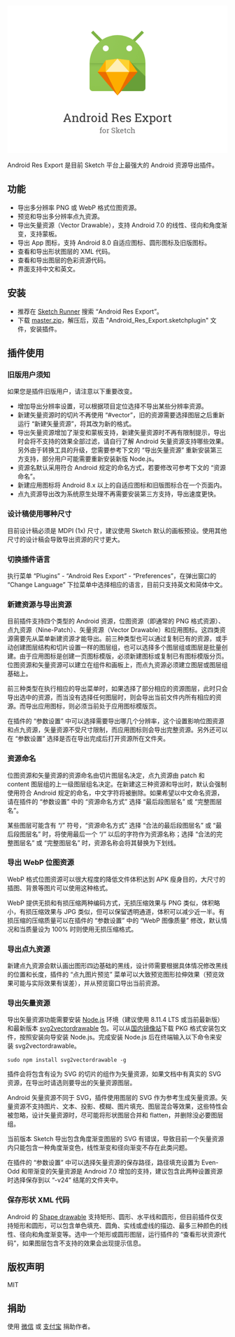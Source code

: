 ![](android_res_export.png)

Android Res Export 是目前 Sketch 平台上最强大的 Android 资源导出插件。

## 功能

- 导出多分辨率 PNG 或 WebP 格式位图资源。
- 预览和导出多分辨率点九资源。
- 导出矢量资源（Vector Drawable），支持 Android 7.0 的线性、径向和角度渐变，支持蒙板。
- 导出 App 图标，支持 Android 8.0 自适应图标、圆形图标及旧版图标。
- 查看和导出形状图层的 XML 代码。
- 查看和导出图层的色彩资源代码。
- 界面支持中文和英文。

## 安装

- 推荐在 [Sketch Runner](http://sketchrunner.com/) 搜索 “Android Res Export”。
- 下载 [master.zip](https://github.com/Ashung/Android_Res_Export/archive/master.zip)，解压后，双击 "Android_Res_Export.sketchplugin" 文件，安装插件。

## 插件使用

### 旧版用户须知

如果您是插件旧版用户，请注意以下重要改变。

- 增加导出分辨率设置，可以根据项目定位选择不导出某些分辨率资源。
- 新建矢量资源时的切片不再使用 “#vector”，旧的资源需要选择图层之后重新运行 “新建矢量资源”，将其改为新的格式。
- 导出矢量资源增加了渐变和蒙板支持，新建矢量资源时不再有限制提示，导出时会将不支持的效果全部过滤，请自行了解 Android 矢量资源支持哪些效果。另外由于转换工具的升级，您需要参考下文的 “导出矢量资源” 重新安装第三方支持，部分用户可能需要重新安装新版 Node.js。
- 资源名默认采用符合 Android 规定的命名方式，若要修改可参考下文的 “资源命名”。
- 新建应用图标将 Android 8.x 以上的自适应图标和旧版图标合在一个页面内。
- 点九资源导出改为系统原生处理不再需要安装第三方支持，导出速度更快。

### 设计稿使用哪种尺寸

目前设计稿必须是 MDPI (1x) 尺寸，建议使用 Sketch 默认的画板预设。使用其他尺寸的设计稿会导致导出资源的尺寸更大。

### 切换插件语言

执行菜单 “Plugins” - “Android Res Export” - “Preferences”，在弹出窗口的 “Change Language” 下拉菜单中选择相应的语言，目前只支持英文和简体中文。

### 新建资源与导出资源

目前插件支持四个类型的 Android 资源，位图资源（即通常的 PNG 格式资源）、点九资源（Nine-Patch）、矢量资源（Vector Drawable）和应用图标。这四类资源需要先从菜单新建资源才能导出。前三种类型也可以通过复制已有的资源，或手动创建图层结构和切片设置一样的图层组，也可以选择多个图层组或图层是批量创建。由于应用图标是创建一页图标模版，必须新建图标或复制已有图标模版分页。位图资源和矢量资源可以建立在组件和画板上，而点九资源必须建立图层或图层组基础上。

前三种类型在执行相应的导出菜单时，如果选择了部分相应的资源图层，此时只会导出选中的资源，而当没有选择任何图层时，则会导出当前文件内所有相应的资源。而导出应用图标，则必须当前处于应用图标模版页。

在插件的 “参数设置” 中可以选择需要导出哪几个分辨率，这个设置影响位图资源和点九资源，矢量资源不受尺寸限制，而应用图标则会导出完整资源。另外还可以在 “参数设置” 选择是否在导出完成后打开资源所在文件夹。

### 资源命名

位图资源和矢量资源的资源命名由切片图层名决定，点九资源由 patch 和 content 图层组的上一级图层组名决定。在新建这三种资源和导出时，默认会强制使用符合 Android 规定的命名，中文字符将被删除。如果希望以中文命名资源，请在插件的 “参数设置” 中的 “资源命名方式” 选择 “最后段图层名” 或 “完整图层名”。

某些图层可能含有 “/” 符号，“资源命名方式” 选择 “合法的最后段图层名” 或 “最后段图层名” 时，将使用最后一个 “/” 以后的字符作为资源名称；选择 “合法的完整图层名” 或 “完整图层名” 时，资源名称会将其替换为下划线。

### 导出 WebP 位图资源

WebP 格式位图资源可以很大程度的降低文件体积达到 APK 瘦身目的，大尺寸的插图、背景等图片可以使用这种格式。

WebP 提供无损和有损压缩两种编码方式，无损压缩效果与 PNG 类似，体积略小，有损压缩效果与 JPG 类似，但可以保留透明通道，体积可以减少近一半。有损压缩的压缩质量可以在插件的 “参数设置” 中的 “WebP 图像质量” 修改，默认情况和当质量设为 100% 时则使用无损压缩格式。

### 导出点九资源

新建点九资源会默认画出图形四边基础的黑线，设计师需要根据具体情况修改黑线的位置和长度，插件的 “点九图片预览” 菜单可以大致预览图形拉伸效果（预览效果可能与实际效果有误差），并从预览窗口导出当前资源。

### 导出矢量资源

导出矢量资源功能需要安装 [Node.js](https://nodejs.org/en/) 环境（建议使用 8.11.4 LTS 或当前最新版）和最新版本 [svg2vectordrawable](https://github.com/Ashung/svg2vectordrawable) 包。可以从[国内镜像站](https://npm.taobao.org/mirrors/node/)下载 PKG 格式安装包文件，按照安装向导安装 Node.js。完成安装 Node.js 后在终端输入以下命令来安装 svg2vectordrawable。

```shell
sudo npm install svg2vectordrawable -g
```

插件会将包含有设为 SVG 的切片的组作为矢量资源，如果文档中有真实的 SVG 资源，在导出时请选则要导出的矢量资源图层。

Android 矢量资源不同于 SVG，插件使用图层的 SVG 作为参考生成矢量资源。矢量资源不支持图片、文本、投影、模糊、图片填充、图层混合等效果，这些特性会被忽略，设计矢量资源时，尽可能将形状图层合并和 flatten，并删除没必要图层组。

当前版本 Sketch 导出包含角度渐变图层的 SVG 有错误，导致目前一个矢量资源内只能包含一种角度渐变色，线性渐变和径向渐变不存在此类问题。

在插件的 “参数设置” 中可以选择矢量资源的保存路径，路径填充设置为 Even-Odd 和带渐变的矢量资源是 Android 7.0 增加的支持，建议包含此两种设置资源时选择保存到以 “-v24” 结尾的文件夹中。

### 保存形状 XML 代码

Android 的 [Shape drawable](https://developer.android.com/guide/topics/resources/drawable-resource#Shape) 支持矩形、圆形、水平线和圆形，但目前插件仅支持矩形和圆形，可以包含单色填充、圆角、实线或虚线的描边、最多三种颜色的线性、径向和角度渐变等。选中一个矩形或圆形图层，运行插件的 “查看形状资源代码”，如果图层包含不支持的效果会出现提示信息。

## 版权声明

MIT

## 捐助

使用 [微信](http://ashung.github.io/donate.html) 或 [支付宝](http://ashung.github.io/donate.html) 捐助作者。
